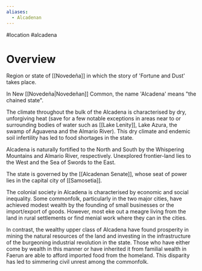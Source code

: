 ```yaml
---
aliases:
  - Alcadenan
---
```

#location #alcadena 

# Overview
Region or state of [[Novedeña]] in which the story of 'Fortune and Dust' takes place.

In New [[Novedeña|Novedeñan]] Common, the name 'Alcadena' means "the chained state".

The climate throughout the bulk of the Alcadena is characterised by dry, unforgiving heat (save for a few notable exceptions in areas near to or surrounding bodies of water such as [[Lake Lenity]], Lake Azura, the swamp of Aguavena and the Almario River). This dry climate and endemic soil infertility has led to food shortages in the state.

Alcadena is naturally fortified to the North and South by the Whispering Mountains and Almario River, respectively. Unexplored frontier-land lies to the West and the Sea of Swords to the East.

The state is governed by the [[Alcadenan Senate]], whose seat of power lies in the capital city of [[Samosetia]].

The colonial society in Alcadena is characterised by economic and social inequality. Some commonfolk, particularly in the two major cities, have achieved modest wealth by the founding of small businesses or the import/export of goods. However, most eke out a meagre living from the land in rural settlements or find menial work where they can in the cities.

In contrast, the wealthy upper class of Alcadena have found prosperity in mining the natural resources of the land and investing in the infrastructure of the burgeoning industrial revolution in the state. Those who have either come by wealth in this manner or have inherited it from familial wealth in Faerun are able to afford imported food from the homeland. This disparity has led to simmering civil unrest among the commonfolk.